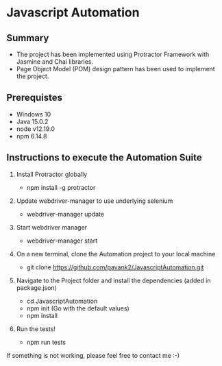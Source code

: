 # Javascript Automation

## Summary

- The project has been implemented using Protractor Framework with Jasmine and Chai libraries.
- Page Object Model (POM) design pattern has been used to implement the project.

## Prerequistes

- Windows 10
- Java 15.0.2
- node v12.19.0
- npm 6.14.8

## Instructions to execute the Automation Suite

1. Install Protractor globally

   - npm install -g protractor

2. Update webdriver-manager to use underlying selenium

   - webdriver-manager update

3. Start webdriver manager

   - webdriver-manager start

4. On a new terminal, clone the Automation project to your local machine

   - git clone https://github.com/pavank2/JavascriptAutomation.git

5. Navigate to the Project folder and install the dependencies (added in package.json)
   - cd JavascriptAutomation
   - npm init (Go with the default values)
   - npm install
6. Run the tests!
   - npm run tests

If something is not working, please feel free to contact me :-)
